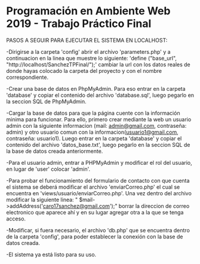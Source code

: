# Programación en Ambiente Web 2019 - Trabajo Práctico Final

PASOS A SEGUIR PARA EJECUTAR EL SISTEMA EN LOCALHOST:

-Dirigirse a la carpeta 'config' abrir el archivo 'parameters.php' y a continuacion en la linea que muestre lo siguiente:
'define ("base_url", "http://localhost/SanchezTPFinal/");' 
cambiar la url con los datos reales de donde hayas colocado la carpeta del proyecto y con el nombre correspondiente.

-Crear una base de datos en PhpMyAdmin. Para eso entrar en la carpeta 'database' y copiar el contenido del archivo 'database.sql', luego pegarlo en la seccion SQL de PhpMyAdmin.

-Cargar la base de datos para que la página cuente con la información minima para funcionar. Para ello, primero crear mediante la web un usuario admin con la siguiente informacion (mail: admin@gmail.com, contraseña: admin) y otro usuario comun con la informacion(usuario1@gmail.com, contraseña: usuario1). Luego entrar en la carpeta 'database' y copiar el contenido del archivo 'datos_base.txt', luego pegarlo en la seccion SQL de la base de datos creada anteriormente.

-Para el usuario admin, entrar a PHPMyAdmin y modificar el rol del usuario, en lugar de 'user' colocar 'admin'.

-Para probar el funcionamiento del formulario de contacto con que cuenta el sistema se deberá modificar el archivo 'enviarCorreo.php' el cual se encuentra en 'views/usuario/enviarCorreo.php'. Una vez dentro del archivo modificar la siguiente linea: " $mail->addAddress('caro17sanchez@gmail.com');" borrar la direccion de correo electronico que aparece ahí y en su lugar agregar otra a la que se tenga acceso.

-Modificar, si fuera necesario, el archivo 'db.php' que se encuentra dentro de la carpeta 'config', para poder establecer la conexión con la base de datos creada. 

-El sistema ya está listo para su uso.

